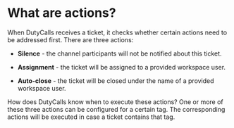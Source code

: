 # What are actions?

When DutyCalls receives a ticket, it checks whether certain actions need to be addressed first. There are three actions:

* **Silence** - the channel participants will not be notified about this ticket.

* **Assignment** - the ticket will be assigned to a provided workspace user.

* **Auto-close** - the ticket will be closed under the name of a provided workspace user.

How does DutyCalls know when to execute these actions? One or more of these three actions can be configured for a certain tag. The corresponding actions will be executed in case a ticket contains that tag.
